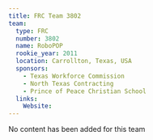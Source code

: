 ```yaml
---
title: FRC Team 3802
team:
  type: FRC
  number: 3802
  name: RoboPOP
  rookie_year: 2011
  location: Carrollton, Texas, USA
  sponsors:
    - Texas Workforce Commission
    - North Texas Contracting
    - Prince of Peace Christian School
  links:
    Website: 
---
```

No content has been added for this team